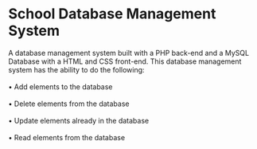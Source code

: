 # School Database Management System
A database management system built with a PHP back-end and a MySQL Database with a HTML and CSS front-end. This database management system has the ability to do the following:<br><br>
•	Add elements to the database<br><br>
•	Delete elements from the database<br><br>
•	Update elements already in the database<br><br>
•	Read elements from the database<br><br>
